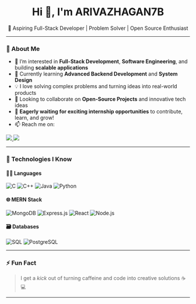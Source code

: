 <h1 align="center">Hi 👋, I'm ARIVAZHAGAN7B</h1>

<p align="center">
  🚀 Aspiring Full-Stack Developer | Problem Solver | Open Source Enthusiast  
</p>

---

### 👀 About Me

- 🔭 I’m interested in **Full-Stack Development**, **Software Engineering**, and building **scalable applications**
- 🌱 Currently learning **Advanced Backend Development** and **System Design**
- 💡 I love solving complex problems and turning ideas into real-world products
- 💬 Looking to collaborate on **Open-Source Projects** and innovative tech ideas
- 💼 **Eagerly waiting for exciting internship opportunities** to contribute, learn, and grow!
- 📫 Reach me on:

<p>
  <a href="https://www.linkedin.com/in/yourusername/">
    <img src="https://img.shields.io/badge/LinkedIn-0077B5?style=for-the-badge&logo=linkedin&logoColor=white" />
  </a>
  <a href="mailto:youremail@gmail.com">
    <img src="https://img.shields.io/badge/Gmail-D14836?style=for-the-badge&logo=gmail&logoColor=white" />
  </a>
</p>

---

### 🧠 Technologies I Know

#### 👨‍💻 Languages
![C](https://img.shields.io/badge/C-00599C?style=flat&logo=c&logoColor=white)
![C++](https://img.shields.io/badge/C++-00599C?style=flat&logo=c%2B%2B&logoColor=white)
![Java](https://img.shields.io/badge/Java-007396?style=flat&logo=java&logoColor=white)
![Python](https://img.shields.io/badge/Python-3776AB?style=flat&logo=python&logoColor=white)

#### 🌐 MERN Stack
![MongoDB](https://img.shields.io/badge/MongoDB-47A248?style=flat&logo=mongodb&logoColor=white)
![Express.js](https://img.shields.io/badge/Express.js-000000?style=flat&logo=express&logoColor=white)
![React](https://img.shields.io/badge/React-20232A?style=flat&logo=react&logoColor=61DAFB)
![Node.js](https://img.shields.io/badge/Node.js-339933?style=flat&logo=node.js&logoColor=white)

#### 🗃️ Databases
![SQL](https://img.shields.io/badge/SQL-4479A1?style=flat&logo=sqlite&logoColor=white)
![PostgreSQL](https://img.shields.io/badge/PostgreSQL-336791?style=flat&logo=postgresql&logoColor=white)

---

### ⚡ Fun Fact
> I get a *kick* out of turning caffeine and code into creative solutions ☕💻

---
